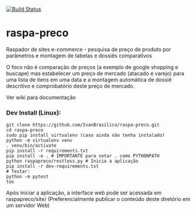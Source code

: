 [![Build Status](https://travis-ci.org/IvanBrasilico/raspa-preco.svg?branch=master)](https://travis-ci.org/IvanBrasilico/raspa-preco)

# raspa-preco
Raspador de sites e-commerce  - pesquisa de preço de produto por parâmetros e montagem de tabelas e dossiês comparativos

O foco não é comparação de preços (a exemplo de google shopping e buscape) mas estabelecer um preço de mercado (atacado e varejo) para uma lista de itens em uma data e a montagem automática de dossiê descritivo e comprobatório deste preço de mercado. 

Ver wiki para documentação

### Dev Install (Linux):

```
git clone https://github.com/IvanBrasilico/raspa-preco.git
cd raspa-preco
sudo pip install virtualenv (caso ainda não tenha instalado)
python -m virtualenv venv
. venv/bin/activate
pip install -r requirements.txt
pip install -e . # IMPORTANTE para setar . como PYTHONPATH
python raspapreco/restless.py # Inicia a aplicação
pip install -r dev-requirements.txt
# Testar:
python -m pytest
tox
```
Após iniciar a aplicação, a interface web pode ser acessada em raspapreco/site/ (Preferencialmente publicar o conteúdo deste diretório em um servidor Web)




